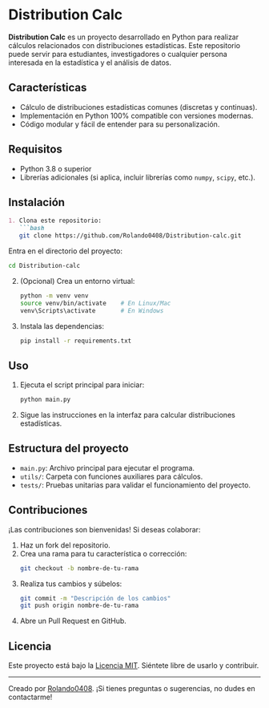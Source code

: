 # Distribution Calc

**Distribution Calc** es un proyecto desarrollado en Python para realizar cálculos relacionados con distribuciones estadísticas. Este repositorio puede servir para estudiantes, investigadores o cualquier persona interesada en la estadística y el análisis de datos.


## Características

- Cálculo de distribuciones estadísticas comunes (discretas y continuas).
- Implementación en Python 100% compatible con versiones modernas.
- Código modular y fácil de entender para su personalización.

## Requisitos

- Python 3.8 o superior
- Librerías adicionales (si aplica, incluir librerías como `numpy`, `scipy`, etc.).

## Instalación
```markdown
1. Clona este repositorio:
   ```bash
   git clone https://github.com/Rolando0408/Distribution-calc.git
   ```
   Entra en el directorio del proyecto:
   ```bash
   cd Distribution-calc
   ```

2. (Opcional) Crea un entorno virtual:
   ```bash
   python -m venv venv
   source venv/bin/activate    # En Linux/Mac
   venv\Scripts\activate       # En Windows
   ```

3. Instala las dependencias:
   ```bash
   pip install -r requirements.txt
   ```

## Uso

1. Ejecuta el script principal para iniciar:
   ```bash
   python main.py
   ```

2. Sigue las instrucciones en la interfaz para calcular distribuciones estadísticas.

## Estructura del proyecto

- `main.py`: Archivo principal para ejecutar el programa.
- `utils/`: Carpeta con funciones auxiliares para cálculos.
- `tests/`: Pruebas unitarias para validar el funcionamiento del proyecto.

## Contribuciones

¡Las contribuciones son bienvenidas! Si deseas colaborar:

1. Haz un fork del repositorio.
2. Crea una rama para tu característica o corrección:
   ```bash
   git checkout -b nombre-de-tu-rama
   ```
3. Realiza tus cambios y súbelos:
   ```bash
   git commit -m "Descripción de los cambios"
   git push origin nombre-de-tu-rama
   ```
4. Abre un Pull Request en GitHub.

## Licencia

Este proyecto está bajo la [Licencia MIT](LICENSE). Siéntete libre de usarlo y contribuir.

---

Creado por [Rolando0408](https://github.com/Rolando0408). ¡Si tienes preguntas o sugerencias, no dudes en contactarme!
